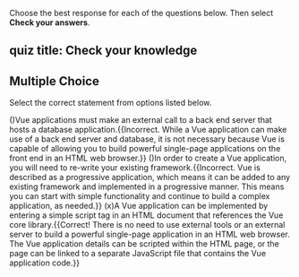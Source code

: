 Choose the best response for each of the questions below. Then select **Check your answers**.

## quiz title: Check your knowledge

## Multiple Choice
Select the correct statement from options listed below.

()Vue applications must make an external call to a back end server that hosts a database application.{{Incorrect. While a Vue application can make use of a back end server and database, it is not necessary because Vue is capable of allowing you to build powerful single-page applications on the front end in an HTML web browser.}}
()In order to create a Vue application, you will need to re-write your existing framework.{{Incorrect. Vue is described as a progressive application, which means it can be added to any existing framework and implemented in a progressive manner. This means you can start with simple functionality and continue to build a complex application, as needed.}}
(x)A Vue application can be implemented by entering a simple script tag in an HTML document that references the Vue core library.{{Correct! There is no need to use external tools or an external server to build a powerful single-page application in an HTML web browser. The Vue application details can be scripted within the HTML page, or the page can be linked to a separate JavaScript file that contains the Vue application code.}}
